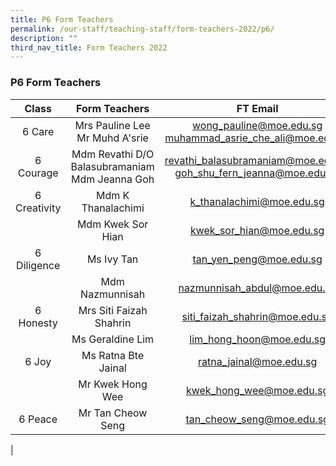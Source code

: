 ```yaml
---
title: P6 Form Teachers
permalink: /our-staff/teaching-staff/form-teachers-2022/p6/
description: ""
third_nav_title: Form Teachers 2022
---
```

### **P6 Form Teachers**

| Class | Form Teachers | FT Email |
|:---:|:---:|:---:|
| 6 Care | Mrs Pauline Lee <br> Mr Muhd A'srie| wong_pauline@moe.edu.sg <br>muhammad_asrie_che_ali@moe.edu.sg |
| 6 Courage | Mdm Revathi D/O Balasubramaniam<br>Mdm Jeanna Goh | revathi_balasubramaniam@moe.edu.sg <br>goh_shu_fern_jeanna@moe.edu.sg  |
|  6 Creativity | Mdm K Thanalachimi | k_thanalachimi@moe.edu.sg  |
|   | Mdm Kwek Sor Hian | kwek_sor_hian@moe.edu.sg |
|  6 Diligence | Ms Ivy Tan | tan_yen_peng@moe.edu.sg  |
|   | Mdm Nazmunnisah | nazmunnisah_abdul@moe.edu.sg  |
|  6 Honesty | Mrs Siti Faizah Shahrin | siti_faizah_shahrin@moe.edu.sg  |
|   | Ms Geraldine Lim | lim_hong_hoon@moe.edu.sg |
|  6 Joy | Ms Ratna Bte Jainal | ratna_jainal@moe.edu.sg  |
|   | Mr Kwek Hong Wee | kwek_hong_wee@moe.edu.sg |
|  6 Peace | Mr Tan Cheow Seng | tan_cheow_seng@moe.edu.sg  |
|